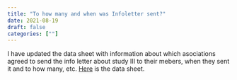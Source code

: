 ```yaml
---
title: "To how many and when was Infoletter sent?"
date: 2021-08-19
draft: false
categories: [""]
---
```


I have updated the data sheet with information about which asociations agreed to send the info letter about study III to their mebers, when they sent it and to how many, etc. [Here](https://lu.app.box.com/file/848487188235) is the data sheet.
